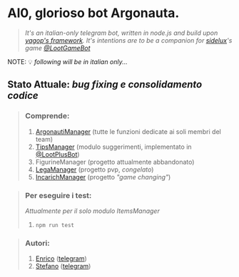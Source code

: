# Al0, glorioso bot Argonauta.
> _It's an italian-only telegram bot, written in node.js and build upon [yagop's framework](https://github.com/yagop/node-telegram-bot-api).
> It's intentions are to be a companion for [sidelux](https://github.com/sidelux)'s game [@LootGameBot](https://t.me/lootgamebot)_

NOTE: 💡 _following will be in italian only..._

## Stato Attuale: _bug fixing e consolidamento codice_

> ### Comprende:
> 1. [ArgonautiManager](https://github.com/nrc382/Al0/tree/master/controllers/Argonauti) (tutte le funzioni dedicate ai soli membri del team)
> 1. [TipsManager](https://github.com/nrc382/Al0/tree/master/controllers/Suggerimenti) (modulo suggerimenti, implementato in [@LootPlusBot](https://t.me/lootplusbot))
> 1. FigurineManager (progetto attualmente abbandonato)
> 1. [LegaManager](https://github.com/nrc382/Al0/tree/master/controllers/Lega) (progetto pvp, _congelato_)
> 1. [IncarichManager](https://github.com/nrc382/Al0/tree/master/controllers/Incarichi) (progetto _"game changing"_)

>### Per eseguire i test:
> _Attualmente per il solo modulo ItemsManager_
> 1. `npm run test`

>### Autori:
> 1. [Enrico](https://github.com/nrc382) ([telegram](https://t.me/nrc382))
> 1. [Stefano](https://github.com/furins) ([telegram](https://t.me/furins))
